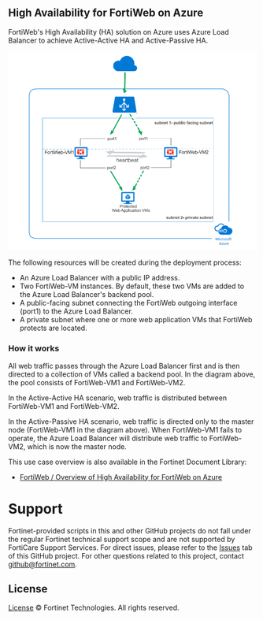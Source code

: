 ## High Availability for FortiWeb on Azure

FortiWeb's High Availability (HA) solution on Azure uses Azure Load Balancer to achieve Active-Active HA and Active-Passive HA.

![Example Diagram](./images/fortiweb-ha.png)

The following resources will be created during the deployment process:

- An Azure Load Balancer with a public IP address.
- Two FortiWeb-VM instances. By default, these two VMs are added to the Azure Load Balancer's backend pool.
- A public-facing subnet connecting the FortiWeb outgoing interface (port1) to the Azure Load Balancer.
- A private subnet where one or more web application VMs that FortiWeb protects are located.

### How it works

All web traffic passes through the Azure Load Balancer first and is then directed to a collection of VMs called a backend pool. In the diagram above, the pool consists of FortiWeb-VM1 and FortiWeb-VM2.

In the Active-Active HA scenario, web traffic is distributed between FortiWeb-VM1 and FortiWeb-VM2.

In the Active-Passive HA scenario, web traffic is directed only to the master node (FortiWeb-VM1 in the diagram above). When FortiWeb-VM1 fails to operate, the Azure Load Balancer will distribute web traffic to FortiWeb-VM2, which is now the master node.

This use case overview is also available in the Fortinet Document Library:

  * [ FortiWeb / Overview of High Availability for FortiWeb on Azure](http://docs2.fortinet.com/vm/azure/fortiweb/6.0/use-case-high-availability-for-fortiweb-on-azure/6.0.2/82738/overview)

# Support
Fortinet-provided scripts in this and other GitHub projects do not fall under the regular Fortinet technical support scope and are not supported by FortiCare Support Services.
For direct issues, please refer to the [Issues](https://github.com/fortinet/azure-templates/issues) tab of this GitHub project.
For other questions related to this project, contact [github@fortinet.com](mailto:github@fortinet.com).

## License
[License](./LICENSE) © Fortinet Technologies. All rights reserved.
